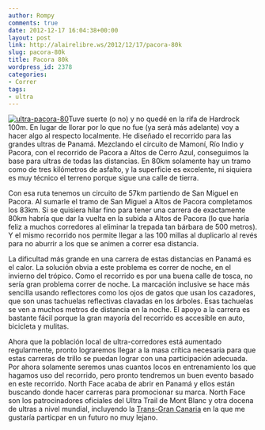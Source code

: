 ```yaml
---
author: Rompy
comments: true
date: 2012-12-17 16:04:38+00:00
layout: post
link: http://alairelibre.ws/2012/12/17/pacora-80k
slug: pacora-80k
title: Pacora 80k
wordpress_id: 2378
categories:
- Correr
tags:
- ultra
---
```


[![ultra-pacora-80](http://alairelibre.ws/wp-content/uploads/2012/12/ultra-pacora-80-640x337.jpg)](http://alairelibre.ws/wp-content/uploads/2012/12/ultra-pacora-80.jpg)Tuve suerte (o no) y no quedé en la rifa de Hardrock 100m. En lugar de llorar por lo que no fue (ya será más adelante) voy a hacer algo al respecto localmente. He diseñado el recorrido para las grandes ultras de Panamá. Mezclando el circuito de Mamoní, Río Indio y Pacora, con el recorrido de Pacora a Altos de Cerro Azul, conseguimos la base para ultras de todas las distancias. En 80km solamente hay un tramo como de tres kilómetros de asfalto, y la superficie es excelente, ni siquiera es muy técnico el terreno porque sigue una calle de tierra.




Con esa ruta tenemos un circuito de 57km partiendo de San Miguel en Pacora. Al sumarle el tramo de San Miguel a Altos de Pacora completamos los 83km. Si se quisiera hilar fino para tener una carrera de exactamente 80km habría que dar la vuelta en la subida a Altos de Pacora (lo que haría feliz a muchos corredores al eliminar la trepada tan bárbara de 500 metros). Y el mismo recorrido nos permite llegar a las 100 millas al duplicarlo al revés para no aburrir a los que se animen a correr esa distancia.




La dificultad más grande en una carrera de estas distancias en Panamá es el calor. La solución obvia a este problema es correr de noche, en el invierno del trópico. Como el recorrido es por una buena calle de tosca, no sería gran problema correr de noche. La marcación inclusive se hace más sencilla usando reflectores como los ojos de gatos que usan los cazadores, que son unas tachuelas reflectivas clavadas en los árboles. Esas tachuelas se ven a muchos metros de distancia en la noche. El apoyo a la carrera es bastante fácil porque la gran mayoría del recorrido es accesible en auto, bicicleta y mulitas.




Ahora que la población local de ultra-corredores está aumentado regularmente, pronto lograremos llegar a la masa crítica necesaria para que estas carreras de trillo se puedan lograr con una participación adecuada. Por ahora solamente seremos unas cuantos locos en entrenamiento los que hagamos uso del recorrido, pero pronto tendremos un buen evento basado en este recorrido. North Face acaba de abrir en Panamá y ellos están buscando donde hacer carreras para promocionar su marca. North Face son los patrocinadores oficiales del Ultra Trail de Mont Blanc y otra docena de ultras a nivel mundial, incluyendo la [Trans-Gran Canaria](http://transgrancanaria.net/) en la que me gustaría particpar en un futuro no muy lejano.
